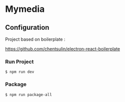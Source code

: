 # Mymedia



## Configuration

Project based on boilerplate :

https://github.com/chentsulin/electron-react-boilerplate

### Run Project
```
$ npm run dev
```

### Package
```
$ npm run package-all
```
